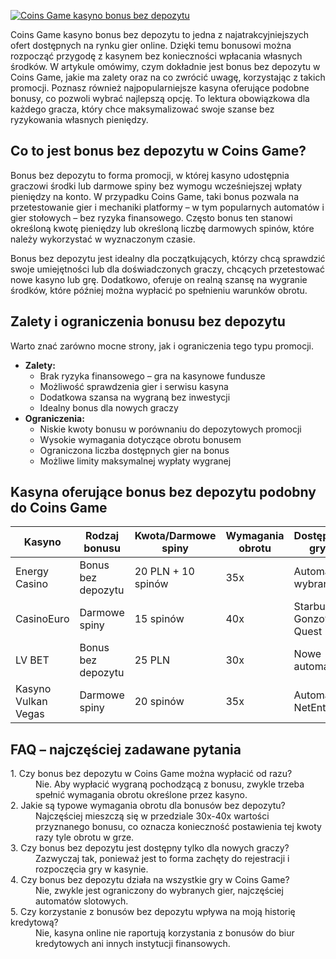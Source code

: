 [![Coins Game kasyno bonus bez depozytu](https://123-caf.pages.dev/gitsignup.png)](https://vrmoo.ru/Bt82HjjY)

<p>Coins Game kasyno bonus bez depozytu to jedna z najatrakcyjniejszych ofert dostępnych na rynku gier online. Dzięki temu bonusowi można rozpocząć przygodę z kasynem bez konieczności wpłacania własnych środków. W artykule omówimy, czym dokładnie jest bonus bez depozytu w Coins Game, jakie ma zalety oraz na co zwrócić uwagę, korzystając z takich promocji. Poznasz również najpopularniejsze kasyna oferujące podobne bonusy, co pozwoli wybrać najlepszą opcję. To lektura obowiązkowa dla każdego gracza, który chce maksymalizować swoje szanse bez ryzykowania własnych pieniędzy.</p>  <h2>Co to jest bonus bez depozytu w Coins Game?</h2> <p>Bonus bez depozytu to forma promocji, w której kasyno udostępnia graczowi środki lub darmowe spiny bez wymogu wcześniejszej wpłaty pieniędzy na konto. W przypadku Coins Game, taki bonus pozwala na przetestowanie gier i mechaniki platformy – w tym popularnych automatów i gier stołowych – bez ryzyka finansowego. Często bonus ten stanowi określoną kwotę pieniędzy lub określoną liczbę darmowych spinów, które należy wykorzystać w wyznaczonym czasie.</p> <p>Bonus bez depozytu jest idealny dla początkujących, którzy chcą sprawdzić swoje umiejętności lub dla doświadczonych graczy, chcących przetestować nowe kasyno lub grę. Dodatkowo, oferuje on realną szansę na wygranie środków, które później można wypłacić po spełnieniu warunków obrotu.</p>  <h2>Zalety i ograniczenia bonusu bez depozytu</h2> <p>Warto znać zarówno mocne strony, jak i ograniczenia tego typu promocji. </p> <ul>   <li><strong>Zalety:</strong>     <ul>       <li>Brak ryzyka finansowego – gra na kasynowe fundusze</li>       <li>Możliwość sprawdzenia gier i serwisu kasyna</li>       <li>Dodatkowa szansa na wygraną bez inwestycji</li>       <li>Idealny bonus dla nowych graczy</li>     </ul>   </li>   <li><strong>Ograniczenia:</strong>     <ul>       <li>Niskie kwoty bonusu w porównaniu do depozytowych promocji</li>       <li>Wysokie wymagania dotyczące obrotu bonusem</li>       <li>Ograniczona liczba dostępnych gier na bonus</li>       <li>Możliwe limity maksymalnej wypłaty wygranej</li>     </ul>   </li> </ul>  <h2>Kasyna oferujące bonus bez depozytu podobny do Coins Game</h2> <table>   <thead>     <tr>       <th>Kasyno</th>       <th>Rodzaj bonusu</th>       <th>Kwota/Darmowe spiny</th>       <th>Wymagania obrotu</th>       <th>Dostępne gry</th>     </tr>   </thead>   <tbody>     <tr>       <td>Energy Casino</td>       <td>Bonus bez depozytu</td>       <td>20 PLN + 10 spinów</td>       <td>35x</td>       <td>Automaty wybrane</td>     </tr>     <tr>       <td>CasinoEuro</td>       <td>Darmowe spiny</td>       <td>15 spinów</td>       <td>40x</td>       <td>Starburst, Gonzo’s Quest</td>     </tr>     <tr>       <td>LV BET</td>       <td>Bonus bez depozytu</td>       <td>25 PLN</td>       <td>30x</td>       <td>Nowe automaty</td>     </tr>     <tr>       <td>Kasyno Vulkan Vegas</td>       <td>Darmowe spiny</td>       <td>20 spinów</td>       <td>35x</td>       <td>Automaty NetEnt</td>     </tr>   </tbody> </table>  <h2>FAQ – najczęściej zadawane pytania</h2> <dl>   <dt>1. Czy bonus bez depozytu w Coins Game można wypłacić od razu?</dt>   <dd>Nie. Aby wypłacić wygraną pochodzącą z bonusu, zwykle trzeba spełnić wymagania obrotu określone przez kasyno.</dd>    <dt>2. Jakie są typowe wymagania obrotu dla bonusów bez depozytu?</dt>   <dd>Najczęściej mieszczą się w przedziale 30x-40x wartości przyznanego bonusu, co oznacza konieczność postawienia tej kwoty razy tyle obrotu w grze.</dd>    <dt>3. Czy bonus bez depozytu jest dostępny tylko dla nowych graczy?</dt>   <dd>Zazwyczaj tak, ponieważ jest to forma zachęty do rejestracji i rozpoczęcia gry w kasynie.</dd>    <dt>4. Czy bonus bez depozytu działa na wszystkie gry w Coins Game?</dt>   <dd>Nie, zwykle jest ograniczony do wybranych gier, najczęściej automatów slotowych.</dd>    <dt>5. Czy korzystanie z bonusów bez depozytu wpływa na moją historię kredytową?</dt>   <dd>Nie, kasyna online nie raportują korzystania z bonusów do biur kredytowych ani innych instytucji finansowych.</dd> </dl>